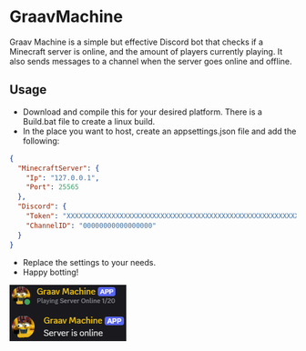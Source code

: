 # GraavMachine

Graav Machine is a simple but effective Discord bot that checks if a Minecraft server is online, and the amount of players currently playing. It also sends messages to a channel when the server goes online and offline.

## Usage
- Download and compile this for your desired platform. There is a Build.bat file to create a linux build.
- In the place you want to host, create an appsettings.json file and add the following:
```json
{
  "MinecraftServer": {
    "Ip": "127.0.0.1",
    "Port": 25565
  },
  "Discord": {
    "Token": "XXXXXXXXXXXXXXXXXXXXXXXXXXXXXXXXXXXXXXXXXXXXXXXXXXXXXXXXXXXXXXXXX",
    "ChannelID": "00000000000000000"
  }
}
```
- Replace the settings to your needs.
- Happy botting!

![Preview](./graavmachine_preview.png)
